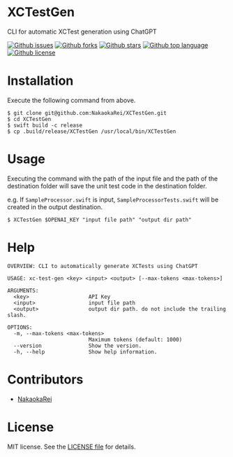 # XCTestGen

<!-- # Short Description -->

CLI for automatic XCTest generation using ChatGPT

<!-- # Badges -->

[![Github issues](https://img.shields.io/github/issues/NakaokaRei/XCTestGen)](https://github.com/NakaokaRei/XCTestGen/issues)
[![Github forks](https://img.shields.io/github/forks/NakaokaRei/XCTestGen)](https://github.com/NakaokaRei/XCTestGen/network/members)
[![Github stars](https://img.shields.io/github/stars/NakaokaRei/XCTestGen)](https://github.com/NakaokaRei/XCTestGen/stargazers)
[![Github top language](https://img.shields.io/github/languages/top/NakaokaRei/XCTestGen)](https://github.com/NakaokaRei/XCTestGen/)
[![Github license](https://img.shields.io/github/license/NakaokaRei/XCTestGen)](https://github.com/NakaokaRei/XCTestGen/)

# Installation
Execute the following command from above.
```
$ git clone git@github.com:NakaokaRei/XCTestGen.git
$ cd XCTestGen
$ swift build -c release
$ cp .build/release/XCTestGen /usr/local/bin/XCTestGen
```

# Usage
Executing the command with the path of the input file and the path of the destination folder will save the unit test code in the destination folder.

e.g. If `SampleProcessor.swift` is input, `SampleProcessorTests.swift` will be created in the output destination.
```
$ XCTestGen $OPENAI_KEY "input file path" "output dir path"
```

# Help
```
OVERVIEW: CLI to automatically generate XCTests using ChatGPT

USAGE: xc-test-gen <key> <input> <output> [--max-tokens <max-tokens>]

ARGUMENTS:
  <key>                   API Key
  <input>                 input file path
  <output>                output dir path. do not include the trailing slash.

OPTIONS:
  -m, --max-tokens <max-tokens>
                          Maximum tokens (default: 1000)
  --version               Show the version.
  -h, --help              Show help information.
```


# Contributors

- [NakaokaRei](https://github.com/NakaokaRei)

# License
MIT license. See the [LICENSE file](/LICENSE) for details.